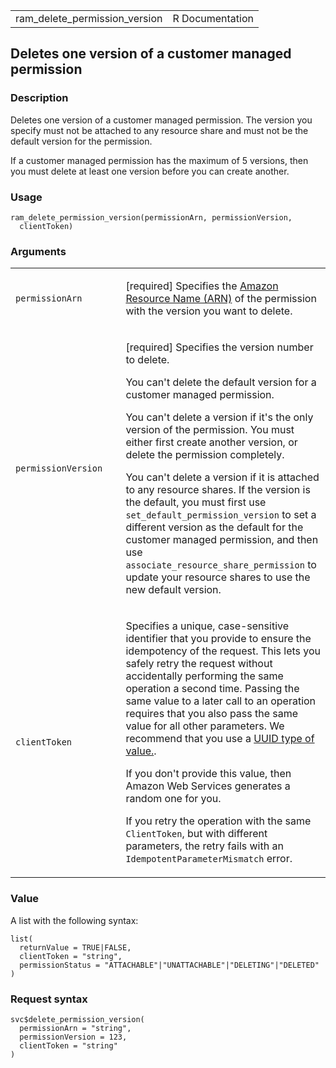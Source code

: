 <table style="width: 100%;">
<tbody>
<tr class="odd">
<td>ram_delete_permission_version</td>
<td style="text-align: right;">R Documentation</td>
</tr>
</tbody>
</table>

## Deletes one version of a customer managed permission

### Description

Deletes one version of a customer managed permission. The version you
specify must not be attached to any resource share and must not be the
default version for the permission.

If a customer managed permission has the maximum of 5 versions, then you
must delete at least one version before you can create another.

### Usage

    ram_delete_permission_version(permissionArn, permissionVersion,
      clientToken)

### Arguments

<table>
<colgroup>
<col style="width: 35%" />
<col style="width: 65%" />
</colgroup>
<tbody>
<tr class="odd">
<td><code
id="ram_delete_permission_version_:_permissionArn">permissionArn</code></td>
<td><p>[required] Specifies the <a
href="https://docs.aws.amazon.com/IAM/latest/UserGuide/reference-arns.html">Amazon
Resource Name (ARN)</a> of the permission with the version you want to
delete.</p></td>
</tr>
<tr class="even">
<td><code
id="ram_delete_permission_version_:_permissionVersion">permissionVersion</code></td>
<td><p>[required] Specifies the version number to delete.</p>
<p>You can't delete the default version for a customer managed
permission.</p>
<p>You can't delete a version if it's the only version of the
permission. You must either first create another version, or delete the
permission completely.</p>
<p>You can't delete a version if it is attached to any resource shares.
If the version is the default, you must first use
<code>set_default_permission_version</code> to set a different version
as the default for the customer managed permission, and then use
<code>associate_resource_share_permission</code> to update your resource
shares to use the new default version.</p></td>
</tr>
<tr class="odd">
<td><code
id="ram_delete_permission_version_:_clientToken">clientToken</code></td>
<td><p>Specifies a unique, case-sensitive identifier that you provide to
ensure the idempotency of the request. This lets you safely retry the
request without accidentally performing the same operation a second
time. Passing the same value to a later call to an operation requires
that you also pass the same value for all other parameters. We recommend
that you use a <a
href="https://en.wikipedia.org/wiki/Universally_unique_identifier">UUID
type of value.</a>.</p>
<p>If you don't provide this value, then Amazon Web Services generates a
random one for you.</p>
<p>If you retry the operation with the same <code>ClientToken</code>,
but with different parameters, the retry fails with an
<code>IdempotentParameterMismatch</code> error.</p></td>
</tr>
</tbody>
</table>

### Value

A list with the following syntax:

    list(
      returnValue = TRUE|FALSE,
      clientToken = "string",
      permissionStatus = "ATTACHABLE"|"UNATTACHABLE"|"DELETING"|"DELETED"
    )

### Request syntax

    svc$delete_permission_version(
      permissionArn = "string",
      permissionVersion = 123,
      clientToken = "string"
    )
